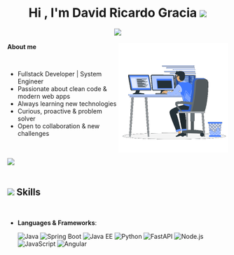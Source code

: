 <h1 align="center"><b>Hi , I'm David Ricardo Gracia  </b><img src="https://media.giphy.com/media/hvRJCLFzcasrR4ia7z/giphy.gif" width="35"></h1>

<p align="center">
  <img src="https://readme-typing-svg.herokuapp.com?font=Fira+Code&pause=1000&color=00C7FF&center=true&vCenter=true&width=600&height=60&lines=Fullstack+Developer;System+Engineer;Always+learning+new+things!">
</p>

**About me**
<picture> <img align="right" src="https://github.com/0xAbdulKhalid/0xAbdulKhalid/raw/main/assets/mdImages/Right_Side.gif" width = 250px></picture>

<br>

- Fullstack Developer | System Engineer  
- Passionate about clean code & modern web apps  
- Always learning new technologies  
- Curious, proactive & problem solver  
- Open to collaboration & new challenges

<br><br>
<img src="https://user-images.githubusercontent.com/73097560/115834477-dbab4500-a447-11eb-908a-139a6edaec5c.gif"><br><br>

## <img src="https://media2.giphy.com/media/QssGEmpkyEOhBCb7e1/giphy.gif?cid=ecf05e47a0n3gi1bfqntqmob8g9aid1oyj2wr3ds3mg700bl&rid=giphy.gif" width="25"><b> Skills</b>
<br>

<p align="center">

- **Languages & Frameworks**:

    ![Java](https://img.shields.io/badge/Java-007396?style=for-the-badge&logo=java&logoColor=white)
    ![Spring Boot](https://img.shields.io/badge/Spring_Boot-6DB33F?style=for-the-badge&logo=spring&logoColor=white)
    ![Java EE](https://img.shields.io/badge/Java_EE-007396?style=for-the-badge&logo=java&logoColor=white)
    ![Python](https://img.shields.io/badge/Python-3776AB?style=for-the-badge&logo=python&logoColor=white)
    ![FastAPI](https://img.shields.io/badge/FastAPI-009688?style=for-the-badge&logo=fastapi&logoColor=white)
    ![Node.js](https://img.shields.io/badge/Node.js-339933?style=for-the-badge&logo=nodedotjs&logoColor=white)
    ![JavaScript](https://img.shields.io/badge/JavaScript-F7DF1E?style=for-the-badge&logo=javascript&logoColor=black)
    ![Angular](https://img.shields.io/badge/Angular-DD0031?style=for-the-badge&logo=angular&logoColor=white)

</p>



